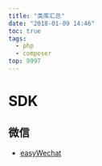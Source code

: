 ```yaml
---
title: "类库汇总"
date: "2018-01-09 14:46"
toc: true
tags:
  - php
  - composer
top: 9997
---
```


# SDK
## 微信
* [easyWechat](https://www.easywechat.com/)





<!--以下是脚注-->
